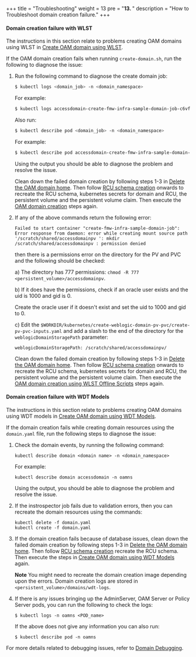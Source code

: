 +++
title = "Troubleshooting"
weight = 13
pre = "<b>13. </b>"
description = "How to Troubleshoot domain creation failure."
+++

#### Domain creation failure with WLST

The instructions in this section relate to problems creating OAM domains using WLST in [Create OAM domain using WLST](../create-oam-domains/create-oam-domains-using-wlst).

If the OAM domain creation fails when running `create-domain.sh`, run the following to diagnose the issue:

1. Run the following command to diagnose the create domain job:

   ```bash
   $ kubectl logs <domain_job> -n <domain_namespace>
   ```
   
   For example:
   
   ```bash
   $ kubectl logs accessdomain-create-fmw-infra-sample-domain-job-c6vfb -n oamns
   ```
   
   Also run:

   ```bash
   $ kubectl describe pod <domain_job> -n <domain_namespace>
   ```   

   For example:
   
   ```bash
   $ kubectl describe pod accessdomain-create-fmw-infra-sample-domain-job-c6vfb -n oamns
   ```
   
   Using the output you should be able to diagnose the problem and resolve the issue. 
   
   Clean down the failed domain creation by following steps 1-3 in [Delete the OAM domain home](../manage-oam-domains/delete-domain-home). Then follow [RCU schema creation](../prepare-your-environment/#rcu-schema-creation) onwards to recreate the RCU schema, kubernetes secrets for domain and RCU, the persistent volume and the persistent volume claim. Then execute the [OAM domain creation](../create-oam-domains) steps again.
   
1. If any of the above commands return the following error:

   ```
   Failed to start container "create-fmw-infra-sample-domain-job": Error response from daemon: error while creating mount source path
   '/scratch/shared/accessdomainpv ': mkdir /scratch/shared/accessdomainpv : permission denied
   ```
    
   then there is a permissions error on the directory for the PV and PVC and the following should be checked:
   
   a) The directory has 777 permissions: `chmod -R 777 <persistent_volume>/accessdomainpv`.
   
   b) If it does have the permissions, check if an oracle user exists and the uid is 1000 and gid is 0.
   
   Create the oracle user if it doesn't exist and set the uid to 1000 and gid to 0.
   
   c) Edit the `$WORKDIR/kubernetes/create-weblogic-domain-pv-pvc/create-pv-pvc-inputs.yaml` and add a slash to the end of the directory for the `weblogicDomainStoragePath` parameter:
   
   ```
   weblogicDomainStoragePath: /scratch/shared/accessdomainpv/
   ```
   
   Clean down the failed domain creation by following steps 1-3 in [Delete the OAM domain home](../manage-oam-domains/delete-domain-home). Then follow [RCU schema creation](../prepare-your-environment/#rcu-schema-creation) onwards to recreate the RCU schema, kubernetes secrets for domain and RCU, the persistent volume and the persistent volume claim. Then execute the [OAM domain creation using WLST Offline Scripts](../create-oam-domains/create-oam-domains-using-wlst) steps again.

#### Domain creation failure with WDT Models

The instructions in this section relate to problems creating OAM domains using WDT models in [Create OAM domain using WDT Models](../create-oam-domains/create-oam-domains-using-wdt-models).

If the domain creation fails while creating domain resources using the `domain.yaml` file, run the following steps to diagnose the issue: 

1. Check the domain events, by running the following command:

   ```
   kubectl describe domain <domain name> -n <domain_namespace>
   ```
   
   For example:

   ```
   kubectl describe domain accessdomain -n oamns
   ```
   
   Using the output, you should be able to diagnose the problem and resolve the issue.

1. If the instrospector job fails due to validation errors, then you can recreate the domain resources using the commands:

   ```
   kubectl delete -f domain.yaml
   kubectl create -f domain.yaml
   ```
   
1. If the domain creation fails because of database issues, clean down the failed domain creation by following steps 1-3 in [Delete the OAM domain home](manage-oam-domains/delete-domain-home). Then follow [RCU schema creation](../prepare-your-environment/#rcu-schema-creation) recreate the RCU schema. Then execute the steps in [Create OAM domain using WDT Models](../create-oam-domains/create-oam-domains-using-wdt-models) again.

   **Note** You might need to recreate the domain creation image depending upon the errors. Domain creation logs are stored in `<persistent_volume>/domains/wdt-logs`.

1. If there is any issues bringing up the AdminServer, OAM Server or Policy Server pods, you can run the following to check the logs:

   ```
   $ kubectl logs -n oamns <POD_name> 
   ```

   If the above does not give any information you can also run:

   ```
   $ kubectl describe pod -n oamns
   ```
   
For more details related to debugging issues, refer to [Domain Debugging](https://oracle.github.io/weblogic-kubernetes-operator/managing-domains/debugging/).